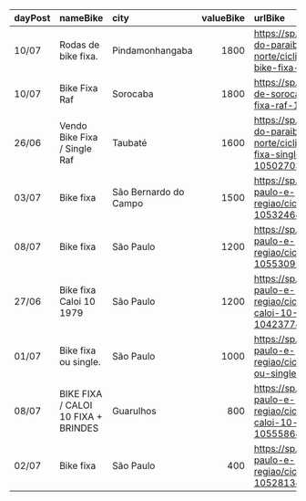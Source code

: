 | dayPost   | nameBike                            | city                  |   valueBike | urlBike                                                                                              |
|:----------|:------------------------------------|:----------------------|------------:|:-----------------------------------------------------------------------------------------------------|
| 10/07     | Rodas de bike fixa.                 | Pindamonhangaba       |        1800 | https://sp.olx.com.br/vale-do-paraiba-e-litoral-norte/ciclismo/rodas-de-bike-fixa-1048267190         |
| 10/07     | Bike Fixa Raf                       | Sorocaba              |        1800 | https://sp.olx.com.br/regiao-de-sorocaba/ciclismo/bike-fixa-raf-1053684962                           |
| 26/06     | Vendo Bike Fixa / Single Raf        | Taubaté               |        1600 | https://sp.olx.com.br/vale-do-paraiba-e-litoral-norte/ciclismo/vendo-bike-fixa-single-raf-1050270363 |
| 03/07     | Bike fixa                           | São Bernardo do Campo |        1500 | https://sp.olx.com.br/sao-paulo-e-regiao/ciclismo/bike-fixa-1053246487                               |
| 08/07     | Bike fixa                           | São Paulo             |        1200 | https://sp.olx.com.br/sao-paulo-e-regiao/ciclismo/bike-fixa-1055309535                               |
| 27/06     | Bike fixa Caloi 10 1979             | São Paulo             |        1200 | https://sp.olx.com.br/sao-paulo-e-regiao/ciclismo/bike-fixa-caloi-10-1979-1042377433                 |
| 01/07     | Bike fixa ou single.                | São Paulo             |        1000 | https://sp.olx.com.br/sao-paulo-e-regiao/ciclismo/bike-fixa-ou-single-1052512838                     |
| 08/07     | BIKE FIXA / CALOI 10 FIXA + BRINDES | Guarulhos             |         800 | https://sp.olx.com.br/sao-paulo-e-regiao/ciclismo/bike-fixa-caloi-10-fixa-brindes-1055586489         |
| 02/07     | Bike fixa                           | São Paulo             |         400 | https://sp.olx.com.br/sao-paulo-e-regiao/ciclismo/bike-fixa-1052813495                               |